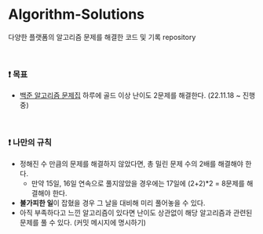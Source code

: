 # Algorithm-Solutions
다양한 플랫폼의 알고리즘 문제를 해결한 코드 및 기록 repository

<br/>

### :exclamation: 목표
- [백준 알고리즘 문제집](https://github.com/encrypted-def/basic-algo-lecture/blob/master/workbook.md) 하루에 골드 이상 난이도 2문제를 해결한다. (22.11.18 ~ 진행 중)

<br/>

### :exclamation: 나만의 규칙
- 정해진 수 만큼의 문제를 해결하지 않았다면, 총 밀린 문제 수의 2배를 해결해야 한다.
    - 만약 15일, 16일 연속으로 풀지않았을 경우에는 17일에 (2+2)*2 = 8문제를 해결해야 한다.
- **불가피한 일**이 잡혔을 경우 그 날을 대비해 미리 풀어놓을 수 있다.
- 아직 부족하다고 느낀 알고리즘이 있다면 난이도 상관없이 해당 알고리즘과 관련된 문제를 풀 수 있다. (커밋 메시지에 명시하기)
